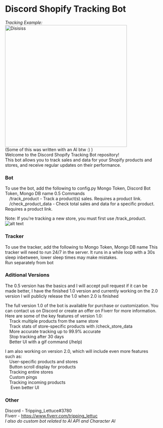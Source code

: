 # Discord Shopify Tracking Bot
*Tracking Example:*<br>
<img src="https://user-images.githubusercontent.com/82426784/226516946-494a2dde-ba5e-47f7-bb89-1ccac2fcfe80.png" alt="Disisiss" style="width: 400px;"/><br>
(Some of this was written with an AI btw :) )<br>
Welcome to the Discord Shopify Tracking Bot repository! <br>
This bot allows you to track sales and data for your Shopify products and stores, and receive regular updates on their performance.<br>

### Bot
To use the bot, add the following to config.py Mongo Token, Discord Bot Token, Mongo DB name
0.5 Commands<br>
    &emsp;/track_product - Track a product(s) sales. Requires a product link.<br>
    &emsp;/check_product_data - Check total sales and data for a specific product. Requires a product link.<br>

Note: If you're tracking a new store, you must first use /track_product.<br>
![alt text](https://cdn.discordapp.com/attachments/1062641874852122735/1080413136441577493/ezgif.com-video-to-gif.gif)

### Tracker
To use the tracker, add the following to  Mongo Token, Mongo DB name
This tracker will need to run 24/7 in the server. It runs in a while loop with a 30s sleep inbetween, lower sleep times may make mistakes.<br>
Run separately from bot<br>


### Aditional Versions 
The 0.5 version has the basics and I will accept pull request if it can be made better, I have the finished 1.0 version and currently working on the 2.0 version
I will publicly release the 1.0 when 2.0 is finished<br>


The full version 1.0 of the bot is available for purchase or customization. You can contact us on Discord or create an offer on Fiverr for more information.<br>
Here are some of the key features of version 1.0:<br>
    &emsp;Track multiple products from the same store<br>
    &emsp;Track stats of store-specific products with /check_store_data<br>
    &emsp;More accurate tracking up to 99.9% accurate<br>
    &emsp;Stop tracking after 30 days<br>
    &emsp;Better UI with a gif command (/help)<br>

I am also working on version 2.0, which will include even more features such as:<br>
    &emsp;User-specific products and stores<br>
    &emsp;Button scroll display for products<br>
    &emsp;Tracking entire stores<br>
    &emsp;Custom pings<br>
    &emsp;Tracking incoming products<br>
   &emsp; Even better UI<br>
    
### Other
Discord - Tripping_Lettuce#3780<br>
Fiverr - https://www.fiverr.com/tripping_lettuc<br>
*I also do custom bot related to AI API and Character AI*<br>


